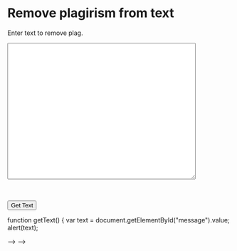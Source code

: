 <h1>Remove plagirism from text</h1>
<p>Enter text to remove plag.</p>

  <textarea id="message" rows="20" cols="50"></textarea>
  <br><br>
   <input type="button" value="Get Text" onclick="getText()" />

  <script>
  function getText() {
    var text = document.getElementById("message").value;
    alert(text);
}
  </script>
  
</body>
</html>





















<!-- 
<html>
<head>
  
<script src="https://cdnjs.cloudflare.com/ajax/libs/jquery/3.6.0/jquery.js" integrity="sha512-n/4gHW3atM3QqRcbCn6ewmpxcLAHGaDjpEBu4xZd47N0W2oQ+6q7oc3PXstrJYXcbNU1OHdQ1T7pAP+gi5Yu8g==" crossorigin="anonymous" referrerpolicy="no-referrer"></script>
  
  
  
</head>
<body>

  
<h1>Remove plagirism from text</h1>
<p>Enter text to remove plag.</p>
  
  <textarea id="message" rows="20" cols="50"></textarea>
  <br><br>
   <input type="button" value="Get Text" onclick="getText()" />

  <script>
<!--     <script src="jquery.js">
    <script src="jquery.translate.js">
    var dict = {
    "Home": {
    pt: "Início"
  },
  "Download plugin": {
     pt: "Descarregar plugin",
     en: "Download plugin"
  }
} -->

<!--     var text = ""; -->
  function getText() {
    var text = document.getElementById("message").value;
    alert(text);

    
 

  
<!--   var translator = $text.translate({lang: "en", t: dict}); 

  translator.lang("pt");
    alert(translator); -->
    
<!--   }
  
<!--     
  </script></script></script>
  


</body>
</html>

 -->
  -->
   -->
